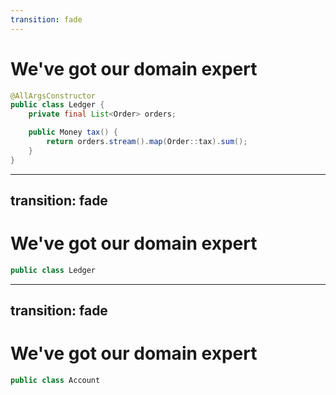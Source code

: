 ```yaml
---
transition: fade
---
```


# We've got our domain expert

```java
@AllArgsConstructor
public class Ledger {
    private final List<Order> orders;

    public Money tax() {
        return orders.stream().map(Order::tax).sum();
    }
}
```

---
transition: fade
---

# We've got our domain expert

```java
public class Ledger
```

---
transition: fade
---

# We've got our domain expert

```java
public class Account
```

<!--
On a second thought
-->
